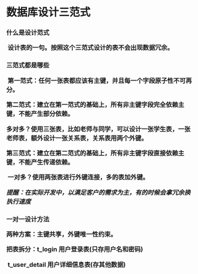 <h1>数据库设计三范式

<h3>什么是设计范式

​	设计表的一句。按照这个三范式设计的表不会出现数据冗余。

<h3>三范式都是哪些

​	第一范式：任何一张表都应该有主键，并且每一个字段原子性不可再分。

​	第二范式：建立在第一范式的基础上，所有非主键字段完全依赖主键，不能产生部分依赖。

​			多对多？使用三张表，比如老师与同学，可以设计一张学生表，一张老师表，额外设计一张关系表，关系表用两个外键。

​	第三范式：建立在第二范式的基础上，所有非主键字段直接依赖主键，不能产生传递依赖。

​			一对多？使用两张表进行外键连接，多的表加外键。

*提醒：在实际开发中，以满足客户的需求为主，有的时候会拿冗余换执行速度* 

<h3>一对一设计方法

两种方案：主键共享，外键唯一性约束。

把表拆分：t_login 用户登录表(只存用户名和密码)

​						t_user_detail 用户详细信息表(存其他数据)
